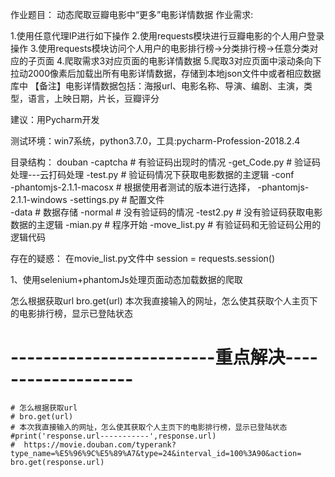 作业题目：
动态爬取豆瓣电影中“更多”电影详情数据
作业需求:

1.使用任意代理IP进行如下操作
2.使用requests模块进行豆瓣电影的个人用户登录操作
3.使用requests模块访问个人用户的电影排行榜->分类排行榜->任意分类对应的子页面
4.爬取需求3对应页面的电影详情数据
5.爬取3对应页面中滚动条向下拉动2000像素后加载出所有电影详情数据，存储到本地json文件中或者相应数据库中
【备注】电影详情数据包括：海报url、电影名称、导演、编剧、主演，类型，语言，上映日期，片长，豆瓣评分

建议：用Pycharm开发

测试环境：win7系统，python3.7.0，工具:pycharm-Profession-2018.2.4

目录结构：
	douban
		-captcha                          # 有验证码出现时的情况
			-get_Code.py                  # 验证码处理---云打码处理
			-test.py					  # 验证码情况下获取电影数据的主逻辑
		-conf								
			-phantomjs-2.1.1-macosx       # 根据使用者测试的版本进行选择，
			-phantomjs-2.1.1-windows
			-settings.py			      # 配置文件	
		-data                             # 数据存储
		-normal                           # 没有验证码的情况
			-test2.py                     # 没有验证码获取电影数据的主逻辑
		-mian.py						  # 程序开始
		-move_list.py                     # 有验证码和无验证码公用的逻辑代码

存在的疑惑：
在movie_list.py文件中
session = requests.session()

1、使用selenium+phantomJs处理页面动态加载数据的爬取

怎么根据获取url
bro.get(url)
本次我直接输入的网址，怎么使其获取个人主页下的电影排行榜，显示已登陆状态

  # -------------------------重点解决-------------------
    # 怎么根据获取url
    # bro.get(url)
    # 本次我直接输入的网址，怎么使其获取个人主页下的电影排行榜，显示已登陆状态
    #print('response.url-----------',response.url)
    #  https://movie.douban.com/typerank?type_name=%E5%96%9C%E5%89%A7&type=24&interval_id=100%3A90&action=
    bro.get(response.url)



